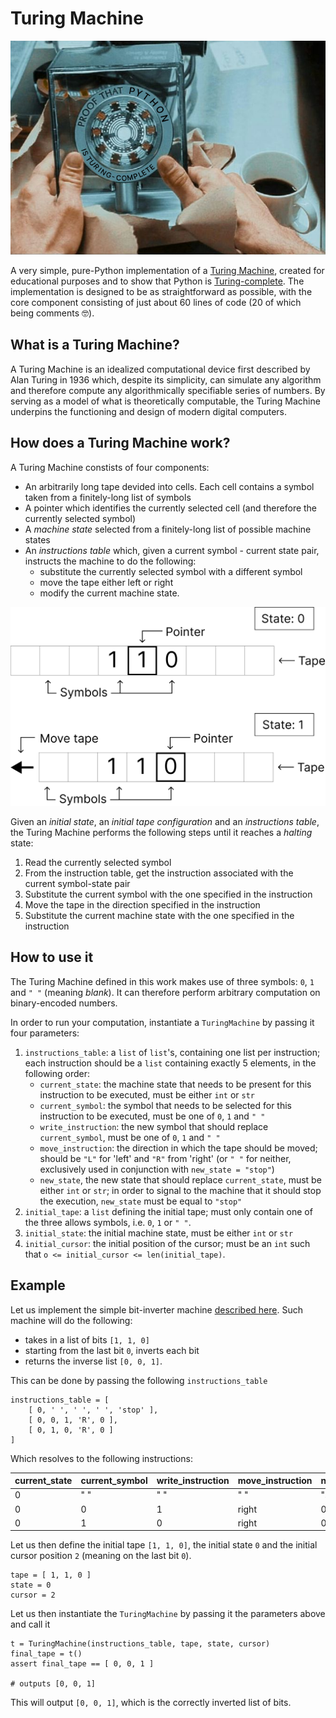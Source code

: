 # Turing Machine

<p align='center'>
    <img src='./figures/proof.png' width='800'>
</p>

A very simple, pure-Python implementation of a [Turing Machine](https://en.wikipedia.org/wiki/Turing_machine), created for educational purposes and to show that Python is [Turing-complete](https://en.wikipedia.org/wiki/Turing_completeness). The implementation is designed to be as straightforward as possible, with the core component consisting of just about 60 lines of code (20 of which being comments 🤓).

## What is a Turing Machine?

A Turing Machine is an idealized computational device first described by Alan Turing in 1936 which, despite its simplicity, can simulate any algorithm and therefore compute any algorithmically specifiable series of numbers. By serving as a model of what is theoretically computable, the Turing Machine underpins the functioning and design of modern digital computers.

## How does a Turing Machine work?

A Turing Machine constists of four components:

- An arbitrarily long tape devided into cells. Each cell contains a symbol taken from a finitely-long list of symbols
- A pointer which identifies the currently selected cell (and therefore the currently selected symbol)
- A <i>machine state</i> selected from a finitely-long list of possible machine states
- An <i>instructions table</i> which, given a current symbol - current state pair, instructs the machine to do the following:
    - substitute the currently selected symbol with a different symbol 
    - move the tape either left or right
    - modify the current machine state.

<p align='center'>
    <img src='./figures/tape.png' width='700'>
</p>

Given an <i>initial state</i>, an <i>initial tape configuration</i> and an <i>instructions table</i>, the Turing Machine performs the following steps until it reaches a <i>halting</i> state:

1. Read the currently selected symbol
2. From the instruction table, get the instruction associated with the current symbol-state pair
3. Substitute the current symbol with the one specified in the instruction
4. Move the tape in the direction specified in the instruction
5. Substitute the current machine state with the one specified in the instruction

## How to use it

The Turing Machine defined in this work makes use of three symbols: `0`, `1` and `" "` (meaning <i>blank</i>). It can therefore perform arbitrary computation on binary-encoded numbers.

In order to run your computation, instantiate a `TuringMachine` by passing it four parameters:

1. `instructions_table`: a `list` of `list`'s, containing one list per instruction; each instruction should be a `list` containing exactly 5 elements, in the following order:
    - `current_state`: the machine state that needs to be present for this instruction to be executed, must be either `int` or `str`
    - `current_symbol`: the symbol that needs to be selected for this instruction to be executed, must be one of `0`, `1` and `" "`
    - `write_instruction`: the new symbol that should replace `current_symbol`, must be one of `0`, `1` and `" "`
    - `move_instruction`: the direction in which the tape should be moved; should be `"L"` for 'left' and `"R"` from 'right' (or `" "` for neither, exclusively used in conjunction with `new_state = "stop"`)
    - `new_state`, the new state that should replace `current_state`, must be either `int` or `str`; in order to signal to the machine that it should stop the execution, `new_state` must be equal to `"stop"`
2. `initial_tape`: a `list` defining the initial tape; must only contain one of the three allows symbols, i.e. `0`, `1` or `" "`.
3. `initial_state`: the initial machine state, must be either `int` or `str`
4. `initial_cursor`: the initial position of the cursor; must be an `int` such that `o <= initial_cursor <= len(initial_tape)`.

## Example

Let us implement the simple bit-inverter machine [described here](https://www.cl.cam.ac.uk/projects/raspberrypi/tutorials/turing-machine/one.html). Such machine will do the following:
- takes in a list of bits `[1, 1, 0]` 
- starting from the last bit `0`, inverts each bit
- returns the inverse list `[0, 0, 1]`. 

This can be done by passing the following `instructions_table`

    instructions_table = [ 
        [ 0, ' ', ' ', ' ', 'stop' ],
        [ 0, 0, 1, 'R', 0 ],
        [ 0, 1, 0, 'R', 0 ]
    ]

Which resolves to the following instructions:

| current_state | current_symbol | write_instruction | move_instruction | new_state |
| ------------- | -------------- | ----------------- | ---------------- | --------- |
| 0             | " "            | " "               | " "              | "stop"          |
| 0             | 0              | 1                 | right            | 0         |
| 0             | 1              | 0                 | right            | 0         |

Let us then define the initial tape `[1, 1, 0]`, the initial state `0` and the initial cursor position `2` (meaning on the last bit `0`).

    tape = [ 1, 1, 0 ]
    state = 0
    cursor = 2

Let us then instantiate the `TuringMachine` by passing it the parameters above and call it

    t = TuringMachine(instructions_table, tape, state, cursor)
    final_tape = t()
    assert final_tape == [ 0, 0, 1 ]
    
    # outputs [0, 0, 1]

This will output `[0, 0, 1]`, which is the correctly inverted list of bits.
